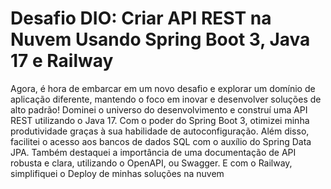 # Desafio DIO: Criar API REST na Nuvem Usando Spring Boot 3, Java 17 e Railway

Agora, é hora de embarcar em um novo desafio e explorar um domínio de aplicação diferente, mantendo o foco em inovar e desenvolver soluções de alto padrão!
Dominei o universo do desenvolvimento e construí uma API REST utilizando o Java 17. Com o poder do Spring Boot 3, otimizei minha produtividade graças à sua habilidade de autoconfiguração. Além disso, facilitei o acesso aos bancos de dados SQL com o auxílio do Spring Data JPA. Também destaquei a importância de uma documentação de API robusta e clara, utilizando o OpenAPI, ou Swagger. E com o Railway, simplifiquei o Deploy de minhas soluções na nuvem
